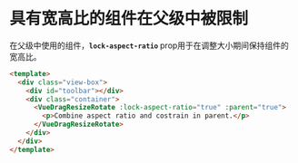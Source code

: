 # 具有宽高比的组件在父级中被限制

在父级中使用的组件，<b>`lock-aspect-ratio` </b> prop用于在调整大小期间保持组件的宽高比。


```html
<template>
  <div class="view-box">
    <div id="toolbar"></div>
    <div class="container">
      <VueDragResizeRotate :lock-aspect-ratio="true" :parent="true">
        <p>Combine aspect ratio and costrain in parent.</p>
      </VueDragResizeRotate>
    </div>
  </div>
</template>
```
